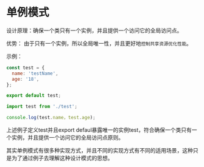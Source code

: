 # 单例模式

设计原理：确保一个类只有一个实例，并且提供一个访问它的全局访问点。

优势： 由于只有一个实例，所以全局唯一性，并且更好地`控制共享资源优化性能`。

示例：

```js
const test = {
  name: 'testName',
  age: '18',
};

export default test;
```

```js
import test from './test';

console.log(test.name，test.age);
```
上述例子定义test并且export defaul暴露唯一的实例test，符合确保一个类只有一个实例，并且提供一个访问它的全局访问点原则。

其实单例模式有很多种实现方式，并且不同的实现方式有不同的适用场景，这种只是为了通过例子去理解这种设计模式的思想。